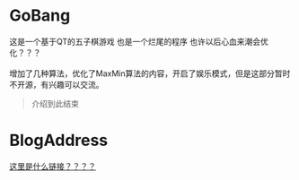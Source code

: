# GoBang
  这是一个基于QT的五子棋游戏
  也是一个烂尾的程序  也许以后心血来潮会优化？？？<br></br>
  增加了几种算法，优化了MaxMin算法的内容，开启了娱乐模式，但是这部分暂时不开源，有兴趣可以交流。
> 介绍到此结束
# BlogAddress
[这里是什么链接？？？？](https://superferryman.github.io)

